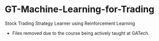 # GT-Machine-Learning-for-Trading
Stock Trading Strategy Learner using Reinforcement Learning

* Files removed due to the course being actively taught at GATech.
